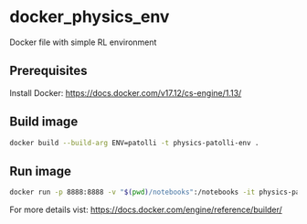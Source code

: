 # docker_physics_env
Docker file with simple RL environment

## Prerequisites
Install Docker: https://docs.docker.com/v17.12/cs-engine/1.13/

## Build image
```bash
docker build --build-arg ENV=patolli -t physics-patolli-env .
```

## Run image
```bash
docker run -p 8888:8888 -v "$(pwd)/notebooks":/notebooks -it physics-patolli-env
```

For more details vist: https://docs.docker.com/engine/reference/builder/
